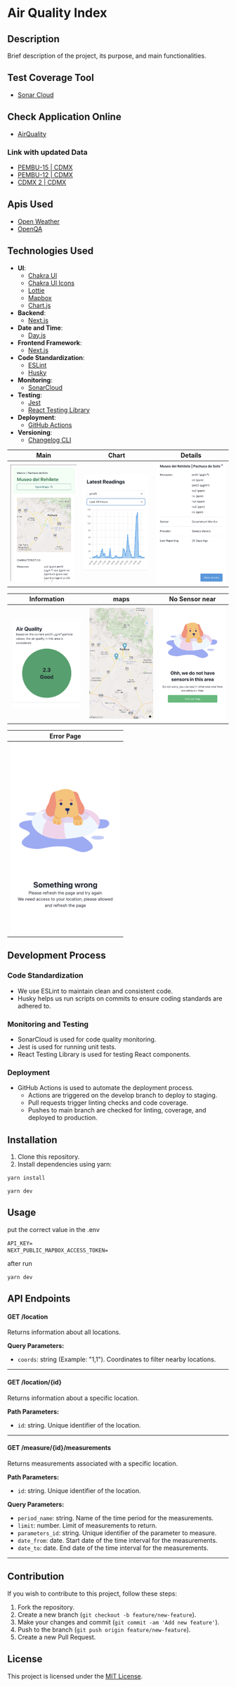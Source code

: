 # Air Quality Index

## Description
Brief description of the project, its purpose, and main functionalities.

## Test Coverage Tool
- [Sonar Cloud](https://sonarcloud.io/project/overview?id=miguel-jardinez_airquality)

## Check Application Online
- [AirQuality](https://airquality-miguel-jardinez.vercel.app/)

### Link with updated Data
- [PEMBU-15 | CDMX](https://airquality-miguel-jardinez.vercel.app/location/356290)
- [PEMBU-12 | CDMX](https://airquality-miguel-jardinez.vercel.app/location/352972)
- [CDMX 2 | CDMX](https://airquality-miguel-jardinez.vercel.app/location/253827)

## Apis Used
- [Open Weather](https://openweathermap.org/)
- [OpenQA](https://openaq.org/)

## Technologies Used
- **UI**:
    - [Chakra UI](https://chakra-ui.com/)
    - [Chakra UI Icons](https://chakra-ui.com/docs/media-and-icons/icon)
    - [Lottie](https://airbnb.io/lottie/#/)
    - [Mapbox](https://www.mapbox.com/)
    - [Chart.js](https://www.chartjs.org/)
- **Backend**:
    - [Next.js](https://nextjs.org/)
- **Date and Time**:
    - [Day.js](https://day.js.org/)
- **Frontend Framework**:
    - [Next.js](https://nextjs.org/)
- **Code Standardization**:
    - [ESLint](https://eslint.org/)
    - [Husky](https://typicode.github.io/husky/#/)
- **Monitoring**:
    - [SonarCloud](https://sonarcloud.io/)
- **Testing**:
    - [Jest](https://jestjs.io/)
    - [React Testing Library](https://testing-library.com/docs/react-testing-library/intro/)
- **Deployment**:
    - [GitHub Actions](https://github.com/features/actions)
- **Versioning**:
    - [Changelog CLI](https://changelog.md/cli/)

|                      Main                       |                      Chart                       |                      Details                       |
|:-----------------------------------------------:|:------------------------------------------------:|:--------------------------------------------------:|
| <img src="docs/images/main.png" width="250px"/> | <img src="docs/images/chart.png" width="250px"/> | <img src="docs/images/details.png" width="250px"/> |

|                      Information                       |                      maps                       |                   No Sensor near                   |
|:------------------------------------------------------:|:-----------------------------------------------:|:--------------------------------------------------:|
| <img src="docs/images/information.png" width="250px"/> | <img src="docs/images/maps.png" width="250px"/> | <img src="docs/images/no-data.png" width="250px"/> |

|                      Error Page                       |
|:-----------------------------------------------------:|
| <img src="docs/images/error-page.png" width="250px"/> |

## Development Process
### Code Standardization
- We use ESLint to maintain clean and consistent code.
- Husky helps us run scripts on commits to ensure coding standards are adhered to.

### Monitoring and Testing
- SonarCloud is used for code quality monitoring.
- Jest is used for running unit tests.
- React Testing Library is used for testing React components.

### Deployment
- GitHub Actions is used to automate the deployment process.
    - Actions are triggered on the develop branch to deploy to staging.
    - Pull requests trigger linting checks and code coverage.
    - Pushes to main branch are checked for linting, coverage, and deployed to production.

## Installation
1. Clone this repository.
2. Install dependencies using yarn:

````
yarn install
````
````
yarn dev
````


## Usage
put the correct value in the .env
````
API_KEY=
NEXT_PUBLIC_MAPBOX_ACCESS_TOKEN=
````
after run
````
yarn dev
````

## API Endpoints

#### GET /location

Returns information about all locations.

**Query Parameters:**
- `coords`: string (Example: "1,1"). Coordinates to filter nearby locations.

---

#### GET /location/{id}

Returns information about a specific location.

**Path Parameters:**
- `id`: string. Unique identifier of the location.

---

#### GET /measure/{id}/measurements

Returns measurements associated with a specific location.

**Path Parameters:**
- `id`: string. Unique identifier of the location.

**Query Parameters:**
- `period_name`: string. Name of the time period for the measurements.
- `limit`: number. Limit of measurements to return.
- `parameters_id`: string. Unique identifier of the parameter to measure.
- `date_from`: date. Start date of the time interval for the measurements.
- `date_to`: date. End date of the time interval for the measurements.

---

## Contribution
If you wish to contribute to this project, follow these steps:
1. Fork the repository.
2. Create a new branch (`git checkout -b feature/new-feature`).
3. Make your changes and commit (`git commit -am 'Add new feature'`).
4. Push to the branch (`git push origin feature/new-feature`).
5. Create a new Pull Request.

## License
This project is licensed under the [MIT License](https://opensource.org/licenses/MIT).

